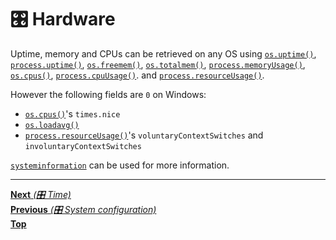 # 🎛️ Hardware

Uptime, memory and CPUs can be retrieved on any OS using
[`os.uptime()`](https://nodejs.org/api/os.html#os_os_uptime),
[`process.uptime()`](https://nodejs.org/api/process.html#process_process_uptime),
[`os.freemem()`](https://nodejs.org/api/os.html#os_os_freemem),
[`os.totalmem()`](https://nodejs.org/api/os.html#os_os_totalmem),
[`process.memoryUsage()`](https://nodejs.org/api/process.html#process_process_memoryusage),
[`os.cpus()`](https://nodejs.org/api/os.html#os_os_cpus),
[`process.cpuUsage()`](https://nodejs.org/api/process.html#process_process_cpuusage_previousvalue).
and
[`process.resourceUsage()`](https://nodejs.org/api/all.html#process_process_resourceusage).

However the following fields are `0` on Windows:

- [`os.cpus()`](https://nodejs.org/api/os.html#os_os_cpus)'s `times.nice`
- [`os.loadavg()`](https://nodejs.org/api/os.html#os_os_loadavg)
- [`process.resourceUsage()`](https://nodejs.org/api/all.html#process_process_resourceusage)'s
  `voluntaryContextSwitches` and `involuntaryContextSwitches`

[`systeminformation`](https://github.com/sebhildebrandt/systeminformation) can
be used for more information.

<hr>

[**Next** _(🎛️ Time)_](time.md)<br>
[**Previous** _(🎛️ System configuration)_](system_configuration.md)<br>
[**Top**](README.md)<br>
